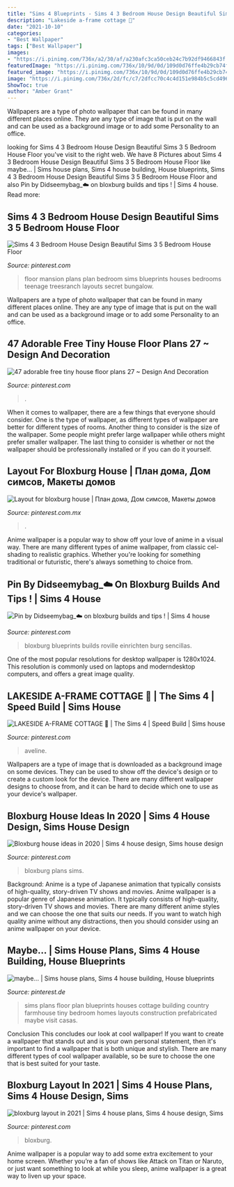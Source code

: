 ```yaml
---
title: "Sims 4 Blueprints - Sims 4 3 Bedroom House Design Beautiful Sims 3 5 Bedroom House Floor"
description: "Lakeside a-frame cottage 🌲"
date: "2021-10-10"
categories:
- "Best Wallpaper"
tags: ["Best Wallpaper"]
images:
- "https://i.pinimg.com/736x/a2/30/af/a230afc3ca50ceb24c7b92df9466843f.jpg"
featuredImage: "https://i.pinimg.com/736x/10/9d/0d/109d0d76ffe4b29cb74f2be3dba8b65d.jpg"
featured_image: "https://i.pinimg.com/736x/10/9d/0d/109d0d76ffe4b29cb74f2be3dba8b65d.jpg"
image: "https://i.pinimg.com/736x/2d/fc/c7/2dfcc70c4c4d151e984b5c5cd49657f2.jpg"
ShowToc: true
author: "Amber Grant"
---
```





Wallpapers are a type of photo wallpaper that can be found in many different places online. They are any type of image that is put on the wall and can be used as a background image or to add some Personality to an office.

	

		
looking for Sims 4 3 Bedroom House Design Beautiful Sims 3 5 Bedroom House Floor you've visit to the right web. We have 8 Pictures about Sims 4 3 Bedroom House Design Beautiful Sims 3 5 Bedroom House Floor like maybe... | Sims house plans, Sims 4 house building, House blueprints, Sims 4 3 Bedroom House Design Beautiful Sims 3 5 Bedroom House Floor and also Pin by Didseemybag_☁️ on bloxburg builds and tips ! | Sims 4 house. Read more:
		
    
## Sims 4 3 Bedroom House Design Beautiful Sims 3 5 Bedroom House Floor

<img loading=lazy src="https://i.pinimg.com/736x/2d/1d/11/2d1d11f679ec7812fde954a8bcc25698.jpg" onerror="this.onerror=null;this.src='https://tse2.mm.bing.net/th?id=OIP.2TbGvKyLjV7e91KJKZ_lcQHaFj&amp;pid=15.1';" alt="Sims 4 3 Bedroom House Design Beautiful Sims 3 5 Bedroom House Floor">

_Source: pinterest.com_

>floor mansion plans plan bedroom sims blueprints houses bedrooms teenage treesranch layouts secret bungalow. 

	



Wallpapers are a type of photo wallpaper that can be found in many different places online. They are any type of image that is put on the wall and can be used as a background image or to add some Personality to an office.

    
## 47 Adorable Free Tiny House Floor Plans 27 ~ Design And Decoration

<img loading=lazy src="https://i.pinimg.com/736x/2d/fc/c7/2dfcc70c4c4d151e984b5c5cd49657f2.jpg" onerror="this.onerror=null;this.src='https://tse1.mm.bing.net/th?id=OIP.v95xiG3rfjQvu363IkliNgHaLn&amp;pid=15.1';" alt="47 adorable free tiny house floor plans 27 ~ Design And Decoration">

_Source: pinterest.com_

>. 

	

When it comes to wallpaper, there are a few things that everyone should consider. One is the type of wallpaper, as different types of wallpaper are better for different types of rooms. Another thing to consider is the size of the wallpaper. Some people might prefer large wallpaper while others might prefer smaller wallpaper. The last thing to consider is whether or not the wallpaper should be professionally installed or if you can do it yourself.

    
## Layout For Bloxburg House | План дома, Дом симсов, Макеты домов

<img loading=lazy src="https://i.pinimg.com/736x/18/a5/d2/18a5d2419d6dbce50bbdb1b3bbd1c061.jpg" onerror="this.onerror=null;this.src='https://tse1.mm.bing.net/th?id=OIP.42uOEaFDjTJxDJS00bqrrgHaFn&amp;pid=15.1';" alt="Layout for bloxburg house | План дома, Дом симсов, Макеты домов">

_Source: pinterest.com.mx_

>. 

	

Anime wallpaper is a popular way to show off your love of anime in a visual way. There are many different types of anime wallpaper, from classic cel-shading to realistic graphics. Whether you're looking for something traditional or futuristic, there's always something to choice from.

    
## Pin By Didseemybag_☁️ On Bloxburg Builds And Tips ! | Sims 4 House

<img loading=lazy src="https://i.pinimg.com/736x/b1/a9/6e/b1a96eb91c55c68c65b0d5f25611c440.jpg" onerror="this.onerror=null;this.src='https://tse2.mm.bing.net/th?id=OIP.o8Dju2AKIwTzY7LvE9RcvwHaGY&amp;pid=15.1';" alt="Pin by Didseemybag_☁️ on bloxburg builds and tips ! | Sims 4 house">

_Source: pinterest.com_

>bloxburg blueprints builds roville einrichten burg sencillas. 

	

One of the most popular resolutions for desktop wallpaper is 1280x1024. This resolution is commonly used on laptops and moderndesktop computers, and offers a great image quality.

    
## LAKESIDE A-FRAME COTTAGE 🌲 | The Sims 4 | Speed Build | Sims House

<img loading=lazy src="https://i.pinimg.com/736x/10/9d/0d/109d0d76ffe4b29cb74f2be3dba8b65d.jpg" onerror="this.onerror=null;this.src='https://tse1.mm.bing.net/th?id=OIP.LNpBHgscbLntn4juCYzqWAHaEK&amp;pid=15.1';" alt="LAKESIDE A-FRAME COTTAGE 🌲 | The Sims 4 | Speed Build | Sims house">

_Source: pinterest.com_

>aveline. 

	

Wallpapers are a type of image that is downloaded as a background image on some devices. They can be used to show off the device's design or to create a custom look for the device. There are many different wallpaper designs to choose from, and it can be hard to decide which one to use as your device's wallpaper.

    
## Bloxburg House Ideas In 2020 | Sims 4 House Design, Sims House Design

<img loading=lazy src="https://i.pinimg.com/736x/a2/30/af/a230afc3ca50ceb24c7b92df9466843f.jpg" onerror="this.onerror=null;this.src='https://tse3.mm.bing.net/th?id=OIP.jug3zH88-29oFNdm5S9P3gHaFu&amp;pid=15.1';" alt="Bloxburg house ideas in 2020 | Sims 4 house design, Sims house design">

_Source: pinterest.com_

>bloxburg plans sims. 

	

Background: Anime is a type of Japanese animation that typically consists of high-quality, story-driven TV shows and movies.
Anime wallpaper is a popular genre of Japanese animation. It typically consists of high-quality, story-driven TV shows and movies. There are many different anime styles and we can choose the one that suits our needs. If you want to watch high quality anime without any distractions, then you should consider using an anime wallpaper on your device.

    
## Maybe... | Sims House Plans, Sims 4 House Building, House Blueprints

<img loading=lazy src="https://i.pinimg.com/736x/5b/da/a2/5bdaa2b5fa27e0fc9597b9da54429a0c--prefabricated-home-country-houses.jpg" onerror="this.onerror=null;this.src='https://tse3.mm.bing.net/th?id=OIP.3YsM2pGehg81ZmxSIcvZdAHaKg&amp;pid=15.1';" alt="maybe... | Sims house plans, Sims 4 house building, House blueprints">

_Source: pinterest.de_

>sims plans floor plan blueprints houses cottage building country farmhouse tiny bedroom homes layouts construction prefabricated maybe visit casas. 

	

Conclusion
This concludes our look at cool wallpaper! If you want to create a wallpaper that stands out and is your own personal statement, then it's important to find a wallpaper that is both unique and stylish. There are many different types of cool wallpaper available, so be sure to choose the one that is best suited for your taste.

    
## Bloxburg Layout In 2021 | Sims 4 House Plans, Sims 4 House Design, Sims

<img loading=lazy src="https://i.pinimg.com/736x/61/25/5c/61255c720164495d8847d4f5f4bafc46.jpg" onerror="this.onerror=null;this.src='https://tse1.mm.bing.net/th?id=OIP.h0SO-75eIzxuofFAwQdFrwHaFv&amp;pid=15.1';" alt="bloxburg layout in 2021 | Sims 4 house plans, Sims 4 house design, Sims">

_Source: pinterest.com_

>bloxburg. 

	

Anime wallpaper is a popular way to add some extra excitement to your home screen. Whether you’re a fan of shows like Attack on Titan or Naruto, or just want something to look at while you sleep, anime wallpaper is a great way to liven up your space.

